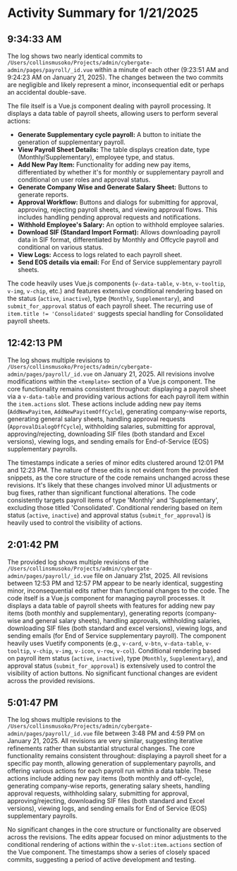 # Activity Summary for 1/21/2025

## 9:34:33 AM
The log shows two nearly identical commits to `/Users/collinsmusoko/Projects/admin/cybergate-admin/pages/payroll/_id.vue`  within a minute of each other (9:23:51 AM and 9:24:23 AM on January 21, 2025).  The changes between the two commits are negligible and likely represent a minor, inconsequential edit or perhaps an accidental double-save.

The file itself is a Vue.js component dealing with payroll processing. It displays a data table of payroll sheets, allowing users to perform several actions:

* **Generate Supplementary cycle payroll:** A button to initiate the generation of supplementary payroll.
* **View Payroll Sheet Details:** The table displays creation date, type (Monthly/Supplementary), employee type, and status.
* **Add New Pay Item:**  Functionality for adding new pay items, differentiated by whether it's for monthly or supplementary payroll and conditional on user roles and approval status.
* **Generate Company Wise and Generate Salary Sheet:** Buttons to generate reports.
* **Approval Workflow:**  Buttons and dialogs for submitting for approval, approving, rejecting payroll sheets, and viewing approval flows.  This includes handling pending approval requests and notifications.
* **Withhold Employee's Salary:** An option to withhold employee salaries.
* **Download SIF (Standard Import Format):**  Allows downloading payroll data in SIF format, differentiated by Monthly and Offcycle payroll and conditional on various status.
* **View Logs:** Access to logs related to each payroll sheet.
* **Send EOS details via email:**  For End of Service supplementary payroll sheets.

The code heavily uses Vue.js components (`v-data-table`, `v-btn`, `v-tooltip`, `v-img`, `v-chip`, etc.) and features extensive conditional rendering based on the status (`active`, `inactive`), type (`Monthly`, `Supplementary`), and `submit_for_approval` status of each payroll sheet.  The recurring use of `item.title != 'Consolidated'` suggests special handling for Consolidated payroll sheets.


## 12:42:13 PM
The log shows multiple revisions to `/Users/collinsmusoko/Projects/admin/cybergate-admin/pages/payroll/_id.vue` on January 21, 2025.  All revisions involve modifications within the `<template>` section of a Vue.js component.  The core functionality remains consistent throughout: displaying a payroll sheet via a `v-data-table` and providing various actions for each payroll item within the `item.actions` slot.  These actions include adding new pay items (`AddNewPayitem`, `AddNewPayitemOffCycle`), generating company-wise reports, generating general salary sheets, handling approval requests (`ApprovalDialogOffCycle`), withholding salaries, submitting for approval, approving/rejecting, downloading SIF files (both standard and Excel versions), viewing logs, and sending emails for End-of-Service (EOS) supplementary payrolls.

The timestamps indicate a series of minor edits clustered around 12:01 PM and 12:23 PM.  The nature of these edits is not evident from the provided snippets, as the core structure of the code remains unchanged across these revisions.  It's likely that these changes involved minor UI adjustments or bug fixes, rather than significant functional alterations. The code consistently targets payroll items of type 'Monthly' and 'Supplementary', excluding those titled 'Consolidated'.  Conditional rendering based on item status (`active`, `inactive`) and approval status (`submit_for_approval`) is heavily used to control the visibility of actions.


## 2:01:42 PM
The provided log shows multiple revisions of the `/Users/collinsmusoko/Projects/admin/cybergate-admin/pages/payroll/_id.vue` file on January 21st, 2025.  All revisions between 12:53 PM and 12:57 PM appear to be nearly identical, suggesting minor, inconsequential edits rather than functional changes to the code.  The code itself is a Vue.js component for managing payroll processes. It displays a data table of payroll sheets with features for adding new pay items (both monthly and supplementary), generating reports (company-wise and general salary sheets), handling approvals,  withholding salaries, downloading SIF files (both standard and excel versions), viewing logs, and sending emails (for End of Service supplementary payroll).  The component heavily uses Vuetify components (e.g., `v-card`, `v-btn`, `v-data-table`, `v-tooltip`, `v-chip`, `v-img`, `v-icon`, `v-row`, `v-col`).  Conditional rendering based on payroll item status (`active`, `inactive`), type (`Monthly`, `Supplementary`), and approval status (`submit_for_approval`) is extensively used to control the visibility of action buttons.  No significant functional changes are evident across the provided revisions.


## 5:01:47 PM
The log shows multiple revisions to the `/Users/collinsmusoko/Projects/admin/cybergate-admin/pages/payroll/_id.vue` file between 3:48 PM and 4:59 PM on January 21, 2025.  All revisions are very similar, suggesting iterative refinements rather than substantial structural changes.  The core functionality remains consistent throughout: displaying a payroll sheet for a specific pay month, allowing generation of supplementary payrolls, and offering various actions for each payroll run within a data table.  These actions include adding new pay items (both monthly and off-cycle), generating company-wise reports, generating salary sheets, handling approval requests, withholding salary, submitting for approval, approving/rejecting, downloading SIF files (both standard and Excel versions), viewing logs, and sending emails for End of Service (EOS) supplementary payrolls.

No significant changes in the core structure or functionality are observed across the revisions. The edits appear focused on minor adjustments to the conditional rendering of actions within the `v-slot:item.actions` section of the Vue component. The timestamps show a series of closely spaced commits, suggesting a period of active development and testing.
